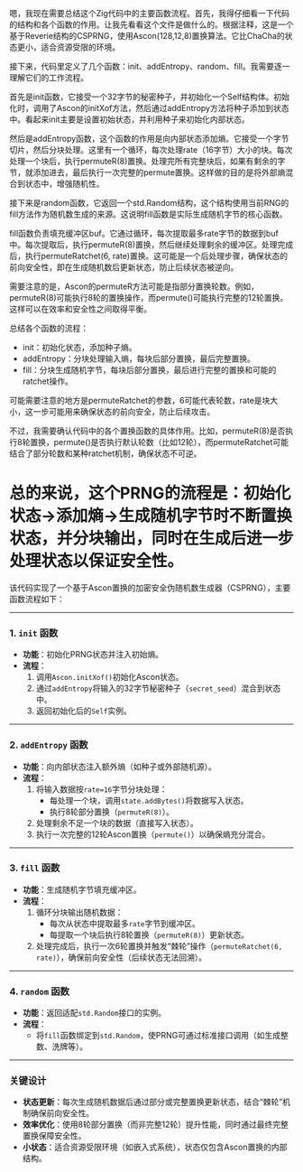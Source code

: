 嗯，我现在需要总结这个Zig代码中的主要函数流程。首先，我得仔细看一下代码的结构和各个函数的作用。让我先看看这个文件是做什么的。根据注释，这是一个基于Reverie结构的CSPRNG，使用Ascon(128,12,8)置换算法。它比ChaCha的状态更小，适合资源受限的环境。

接下来，代码里定义了几个函数：init、addEntropy、random、fill。我需要逐一理解它们的工作流程。

首先是init函数，它接受一个32字节的秘密种子，并初始化一个Self结构体。初始化时，调用了Ascon的initXof方法，然后通过addEntropy方法将种子添加到状态中。看起来init主要是设置初始状态，并利用种子来初始化内部状态。

然后是addEntropy函数，这个函数的作用是向内部状态添加熵。它接受一个字节切片，然后分块处理。这里有一个循环，每次处理rate（16字节）大小的块。每次处理一个块后，执行permuteR(8)置换。处理完所有完整块后，如果有剩余的字节，就添加进去，最后执行一次完整的permute置换。这样做的目的是将外部熵混合到状态中，增强随机性。

接下来是random函数，它返回一个std.Random结构，这个结构使用当前RNG的fill方法作为随机数生成的来源。这说明fill函数是实际生成随机字节的核心函数。

fill函数负责填充缓冲区buf。它通过循环，每次提取最多rate字节的数据到buf中。每次提取后，执行permuteR(8)置换，然后继续处理剩余的缓冲区。处理完成后，执行permuteRatchet(6, rate)置换。这可能是一个后处理步骤，确保状态的前向安全性，即在生成随机数后更新状态，防止后续状态被逆向。

需要注意的是，Ascon的permuteR方法可能是指部分置换轮数。例如，permuteR(8)可能执行8轮的置换操作，而permute()可能执行完整的12轮置换。这样可以在效率和安全性之间取得平衡。

总结各个函数的流程：

- init：初始化状态，添加种子熵。
- addEntropy：分块处理输入熵，每块后部分置换，最后完整置换。
- fill：分块生成随机字节，每块后部分置换，最后进行完整的置换和可能的ratchet操作。

可能需要注意的地方是permuteRatchet的参数，6可能代表轮数，rate是块大小，这一步可能用来确保状态的前向安全，防止后续攻击。

不过，我需要确认代码中的各个置换函数的具体作用。比如，permuteR(8)是否执行8轮置换，permute()是否执行默认轮数（比如12轮），而permuteRatchet可能结合了部分轮数和某种ratchet机制，确保状态不可逆。

总的来说，这个PRNG的流程是：初始化状态→添加熵→生成随机字节时不断置换状态，并分块输出，同时在生成后进一步处理状态以保证安全性。
================================================
该代码实现了一个基于Ascon置换的加密安全伪随机数生成器（CSPRNG），主要函数流程如下：

---

### 1. **`init` 函数**
- **功能**：初始化PRNG状态并注入初始熵。
- **流程**：
  1. 调用`Ascon.initXof()`初始化Ascon状态。
  2. 通过`addEntropy`将输入的32字节秘密种子（`secret_seed`）混合到状态中。
  3. 返回初始化后的`Self`实例。

---

### 2. **`addEntropy` 函数**
- **功能**：向内部状态注入额外熵（如种子或外部随机源）。
- **流程**：
  1. 将输入数据按`rate=16`字节分块处理：
     - 每处理一个块，调用`state.addBytes()`将数据写入状态。
     - 执行8轮部分置换（`permuteR(8)`）。
  2. 处理剩余不足一个块的数据（直接写入状态）。
  3. 执行一次完整的12轮Ascon置换（`permute()`）以确保熵充分混合。

---

### 3. **`fill` 函数**
- **功能**：生成随机字节填充缓冲区。
- **流程**：
  1. 循环分块输出随机数据：
     - 每次从状态中提取最多`rate`字节到缓冲区。
     - 每提取一个块后执行8轮置换（`permuteR(8)`）更新状态。
  2. 处理完成后，执行一次6轮置换并触发“棘轮”操作（`permuteRatchet(6, rate)`），确保前向安全性（后续状态无法回溯）。

---

### 4. **`random` 函数**
- **功能**：返回适配`std.Random`接口的实例。
- **流程**：
  - 将`fill`函数绑定到`std.Random`，使PRNG可通过标准接口调用（如生成整数、洗牌等）。

---

### 关键设计
- **状态更新**：每次生成随机数据后通过部分或完整置换更新状态，结合“棘轮”机制确保前向安全性。
- **效率优化**：使用8轮部分置换（而非完整12轮）提升性能，同时通过最终完整置换保障安全性。
- **小状态**：适合资源受限环境（如嵌入式系统），状态仅包含Ascon置换的内部结构。